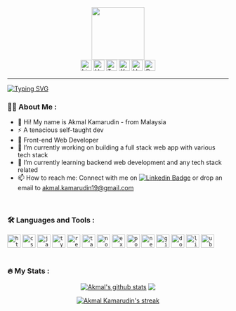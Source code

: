 <div id="header" align="center">

<img src="https://media.giphy.com/media/lP8xu5t2DLGG045H8F/giphy.gif" width="120"/>

<div id="badges">
<a href="https://www.linkedin.com/in/akmal-kamarudin19/"><img src="https://www.svgrepo.com/show/349436/linkedin.svg" alt="LinkedIn" width="25px"/></a>
<a href="https://akmalkdin.hashnode.dev/"><img src="https://www.svgrepo.com/show/353859/hashnode-icon.svg" alt="Hashnode" width="25px"/></a>
<a href="https://twitter.com/akmalkdin"><img src="https://www.svgrepo.com/show/349537/twitter.svg" alt="Twitter" width="25px"/></a>
<a href="https://youtube.com/@akmalkamarudin2976"><img src="https://www.svgrepo.com/show/416500/youtube-circle-logo.svg" alt="Youtube" width="25px"/></a>
<a href="https://www.upwork.com/freelancers/~0161970c8704f2b190"><img src="https://www.svgrepo.com/show/349549/upwork.svg" alt="Upwork" width="25px"/></a>
<a href="https://akmalkdin-v1.vercel.app/"><img src="https://img.icons8.com/arcade/64/star.png" alt="Portfolio" width="25px"/></a>
</div>

</div>

---

<a href="https://git.io/typing-svg"><img src="https://readme-typing-svg.demolab.com?font=Orbit&weight=500&size=40&duration=3000&pause=500&color=887BC7&vcenter=true&vCenter=true&width=700&lines=Hi!+I'm+Akmal+%F0%9F%91%8B%F0%9F%8F%BD;Hi!+I'm+a+Web+Dev+%F0%9F%95%B8%EF%B8%8F;Hi!+I'm+a+Tech+Enthusiast+%F0%9F%91%A8%F0%9F%8F%BB%E2%80%8D%F0%9F%92%BB" alt="Typing SVG" /></a>

### :man_technologist: About Me :
- 👋 Hi! My name is Akmal Kamarudin - from Malaysia
- ⚡ A tenacious self-taught dev
- 💼 Front-end Web Developer
- 🔭 I’m currently working on building a full stack web app with various tech stack
- 🌱 I’m currently learning backend web development and any tech stack related
- 📫 How to reach me: Connect with me on [![Linkedin Badge](https://img.shields.io/badge/-Akmal-blue?style=flat&logo=Linkedin&logoColor=white)](https://www.linkedin.com/in/akmal-kamarudin19/) or drop an email to akmal.kamarudin19@gmail.com

<br>

### :hammer_and_wrench: Languages and Tools :
<div>
  <code><img height="30" src="https://www.svgrepo.com/show/349402/html5.svg" alt='html'></code>
  <code><img height="30" src="https://www.svgrepo.com/show/349330/css3.svg" alt='css'></code>
  <code><img height="30" src="https://www.svgrepo.com/show/349419/javascript.svg" alt='javascript'></code>
  <code><img height="30" src="https://www.svgrepo.com/show/374146/typescript-official.svg" alt='typescript'></code>
  <code><img height="30" src="https://upload.wikimedia.org/wikipedia/commons/thumb/a/a7/React-icon.svg/2300px-React-icon.svg.png" alt='reactjs'></code>
  <code><img height="30" src="https://www.svgrepo.com/show/374118/tailwind.svg" alt='tailwind'></code>
  <code><img height="30" src="https://www.svgrepo.com/show/452075/node-js.svg" alt='node-js'></code>
  <code><img height="30" src="https://www.svgrepo.com/show/330398/express.svg" alt='express'></code>
  <code><img height="30" src="https://www.svgrepo.com/show/354200/postgresql.svg" alt='postgresql'></code>
  <code><img height="30" src="https://www.svgrepo.com/show/342062/next-js.svg" alt='next-js'></code>  
  <code><img height="30" src="https://www.svgrepo.com/show/452210/git.svg" alt='git'></code>
  <code><img height="30" src="https://www.svgrepo.com/show/452192/docker.svg" alt='docker'></code>
  <code><img height="30" src="https://www.svgrepo.com/show/448236/linux.svg" alt='linux'></code>
  <code><img height="30" src="https://www.svgrepo.com/show/355338/ubuntu.svg" alt='ubuntu'></code>
</div>

<br>

### :fire: My Stats :

<p align="center">
<a href="https://github.com/akmal-kamarudin/github-readme-stats"><img align="center" src="https://github-readme-stats.vercel.app/api?username=akmal-kamarudin&show_icons=true&include_all_commits=true&rank_icon=github&theme=tokyonight" alt="Akmal's github stats" /></a> <a href="https://github.com/akmal-kamarudin/github-readme-stats"><img align="center" src="https://github-readme-stats.vercel.app/api/top-langs/?username=akmal-kamarudin&layout=compact&theme=tokyonight" /></a> 
</p>
<p align="center">
    <a href="https://github.com/akmal-kamarudin"><img title="🔥 Get streak stats for your profile at git.io/streak-stats" alt="Akmal Kamarudin's streak" src="https://github-readme-streak-stats.herokuapp.com/?user=akmal-kamarudin&theme=tokyonight-duo"/></a>
</p><br/>

<!--
**akmal-kamarudin/akmal-kamarudin** is a ✨ _special_ ✨ repository because its `README.md` (this file) appears on your GitHub profile.

Here are some ideas to get you started:

- 🔭 I’m currently working on ...
- 🌱 I’m currently learning ...
- 👯 I’m looking to collaborate on ...
- 🤔 I’m looking for help with ...
- 💬 Ask me about ...
- 📫 How to reach me: ...
- 😄 Pronouns: ...
- ⚡ Fun fact: ...
- 👀 Looking for open source to contribute my basic skills in tech-related
&background=1a001a

<code><img height="25" src="https://www.svgrepo.com/show/306921/vercel.svg" alt='vercel'></code>
<code><img height="25" src="https://www.svgrepo.com/show/374171/vscode.svg" alt='vs code'></code>
<code><img height="25" src="https://www.svgrepo.com/show/349446/markdown.svg" alt='markdown'></code>
<code><img height="25" src="https://img.icons8.com/color/48/ffffff/notion--v1.png" alt='notion'></code>
<code><img height="25" src="https://www.svgrepo.com/show/448222/figma.svg" alt='figma'></code>
<code><img height="25" src="https://www.svgrepo.com/show/373992/powershell.svg" alt='powershell'></code>

| <a href="https://github.com/akmal-kamarudin/github-readme-stats"><img align="center" src="https://github-readme-stats.vercel.app/api?username=akmal-kamarudin&show_icons=true&include_all_commits=true&rank_icon=github&theme=tokyonight" alt="Akmal's github stats" /></a> | <a href="https://github.com/akmal-kamarudin/github-readme-stats"><img align="center" src="https://github-readme-stats.vercel.app/api/top-langs/?username=akmal-kamarudin&layout=compact&theme=tokyonight" /></a> |
| ------------- | ------------- |

-->

 
